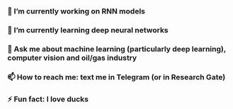 ### 🔭 I’m currently working on RNN models 
### 🌱 I’m currently learning deep neural networks 

### 💬 Ask me about machine learning (particularly deep learning), computer vision and oil/gas industry
### 📫 How to reach me: text me in Telegram (or in Research Gate)
### ⚡ Fun fact: I love ducks

